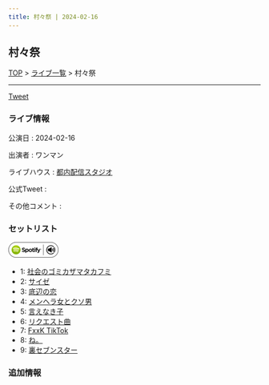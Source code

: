 ```yaml
---
title: 村々祭 | 2024-02-16
---
```

## 村々祭

[TOP](/setlist/) > [ライブ一覧](lives.html) > 村々祭

___

<a href="https://twitter.com/share?ref_src=twsrc%5Etfw" data-text="3markets[ ]セットリスト > 村々祭" class="twitter-share-button" data-via="3markets" data-hashtags="3markets" data-related="3markets" data-show-count="false">Tweet</a>

### ライブ情報

公演日
:    2024-02-16

出演者
:    ワンマン

ライブハウス
:    [都内配信スタジオ](livehouse070.html)

公式Tweet
:    []()

その他コメント
:    

### セットリスト


[![play with spotify](images/spotify-icon.png)](https://open.spotify.com/playlist/1c528HCo2pWAjmRQFWOqf6)



*  1: [社会のゴミカザマタカフミ](song002.html)
*  2: [サイゼ](song004.html)
*  3: [底辺の恋](song008.html)
*  4: [メンヘラ女とクソ男](song072.html)
*  5: [言えなき子](song027.html)
*  6: [リクエスト曲](song086.html)
*  7: [FxxK TikTok](song082.html)
*  8: [ね。](song076.html)
*  9: [裏セブンスター](song017.html)


### 追加情報






<script async src="https://platform.twitter.com/widgets.js" charset="utf-8"></script>